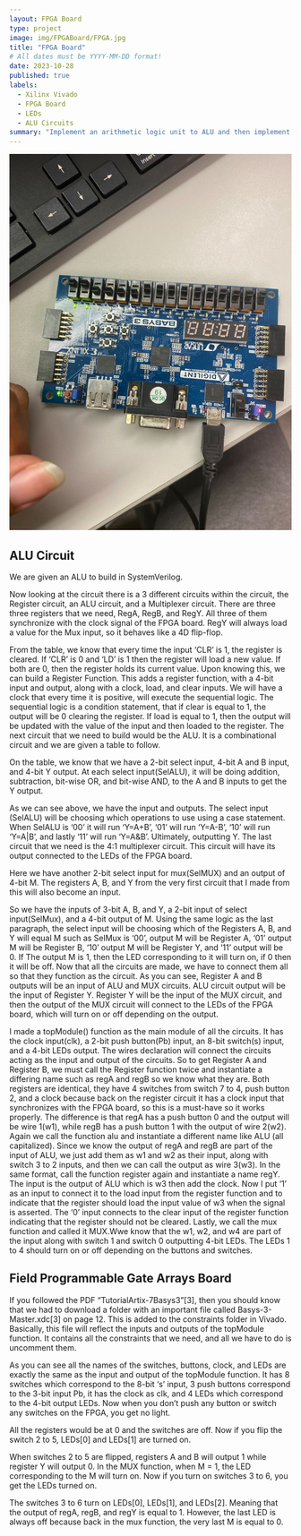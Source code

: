 ```yaml
---
layout: FPGA Board
type: project
image: img/FPGABoard/FPGA.jpg
title: "FPGA Board"
# All dates must be YYYY-MM-DD format!
date: 2023-10-28
published: true
labels:
  - Xilinx Vivado
  - FPGA Board
  - LEDs
  - ALU Circuits
summary: "Implement an arithmetic logic unit to ALU and then implement the ALU to the FPGA board by using the Web-pack tool."
---
```


<img class="img-fluid" src="../img/FPGABoard/FPGA.jpg">

<h2> ALU Circuit </h2>
We are given an ALU to build in SystemVerilog. 

Now looking at the circuit there is a 3 different circuits within the circuit, the Register circuit, an ALU circuit, and a Multiplexer circuit.
	There are three three registers that we need, RegA, RegB, and RegY. All three of them synchronize with the clock signal of the FPGA board. RegY will always load a value for the Mux input, so it behaves like a 4D flip-flop. 

From the table, we know that every time the input ‘CLR’ is 1, the register is cleared. If ‘CLR’ is 0 and ‘LD’ is 1 then the register will load a new value. If both are 0, then the register holds its current value. Upon knowing this, we can build a Register Function.
This adds a register function, with a 4-bit input and output, along with a clock, load, and clear inputs. We will have a clock that every time it is positive, will execute the sequential logic. The sequential logic is a condition statement, that if clear is equal to 1, the output will be 0 clearing the register. If load is equal to 1, then the output will be updated with the value of the input and then loaded to the register. 
	The next circuit that we need to build would be the ALU. It is a combinational circuit and we are given a table to follow. 

On the table, we know that we have a 2-bit select input, 4-bit A and B input, and 4-bit Y output. At each select input(SelALU), it will be doing addition, subtraction, bit-wise OR, and bit-wise AND, to the A and B inputs to get the Y output. 

As we can see above, we have the input and outputs. The select input (SelALU) will be choosing which operations to use using a case statement. When SelALU is ‘00’ it will run ‘Y=A+B’, ‘01’ will run ‘Y=A-B’, ‘10’ will run ‘Y=A|B’, and lastly ‘11’ will run ‘Y=A&B’. Ultimately, outputting Y. 
The last circuit that we need is the 4:1 multiplexer circuit. This circuit will have its output connected to the LEDs of the FPGA board.

Here we have another 2-bit select input for mux(SelMUX) and an output of 4-bit M. The registers A, B, and Y from the very first circuit that I made from this will also become an input. 

So we have the inputs of 3-bit A, B, and Y, a 2-bit input of select input(SelMux), and a 4-bit output of M. Using the same logic as the last paragraph, the select input will be choosing which of the Registers A, B, and Y will equal M such as SelMux is ‘00’, output M will be Register A, ‘01’ output M will be Register B, ‘10’ output M will be Register Y, and ‘11’ output will be 0. If The output M is 1, then the LED corresponding to it will turn on, if 0 then it will be off. 
	Now that all the circuits are made, we have to connect them all so that they function as the circuit. As you can see, Register A and B outputs will be an input of ALU and MUX circuits. ALU circuit output will be the input of Register Y. Register Y will be the input of the MUX circuit, and then the output of the MUX circuit will connect to the LEDs of the FPGA board, which will turn on or off depending on the output. 

I made a topModule() function as the main module of all the circuits. It has the clock input(clk), a 2-bit push button(Pb) input, an 8-bit switch(s) input, and a 4-bit LEDs output. The wires declaration will connect the circuits acting as the input and output of the circuits. 
So to get Register A and Register B, we must call the Register function twice and instantiate a differing name such as regA and regB so we know what they are. Both registers are identical, they have 4 switches from switch 7 to 4, push button 2, and a clock because back on the register circuit it has a clock input that synchronizes with the FPGA board, so this is a must-have so it works properly. The difference is that regA has a push button 0 and the output will be wire 1(w1), while regB has a push button 1 with the output of wire 2(w2). 
	Again we call the function alu and instantiate a different name like ALU (all capitalized). Since we know the output of regA and regB are part of the input of ALU, we just add them as w1 and w2 as their input, along with switch 3 to 2 inputs, and then we can call the output as wire 3(w3).
	In the same format, call the function register again and instantiate a name regY. The input is the output of ALU which is w3 then add the clock. Now I put ‘1’ as an input to connect it to the load input from the register function and to indicate that the register should load the input value of w3 when the signal is asserted. The ‘0’ input connects to the clear input of the register function indicating that the register should not be cleared. 
	Lastly, we call the mux function and called it MUX.Wwe know that the w1, w2, and w4 are part of the input along with switch 1 and switch 0 outputting 4-bit LEDs. The LEDs 1 to 4 should turn on or off depending on the buttons and switches.


<h2> Field Programmable Gate Arrays Board </h2>
	If you followed the PDF “TutorialArtix-7Basys3”[3], then you should know that we had to download a folder with an important file called Basys-3-Master.xdc[3] on page 12. This is added to the constraints folder in Vivado. Basically, this file will reflect the inputs and outputs of the topModule function. It contains all the constraints that we need, and all we have to do is uncomment them. 

As you can see all the names of the switches, buttons, clock, and LEDs are exactly the same as the input and output of the topModule function. It has 8 switches which correspond to the 8-bit ‘s’ input, 3 push buttons correspond to the 3-bit input Pb, it has the clock as clk, and 4 LEDs which correspond to the 4-bit output LEDs.
Now when you don’t push any button or switch any switches on the FPGA, you get no light.

All the registers would be at 0 and the switches are off. Now if you flip the switch 2 to 5, LEDs[0] and LEDs[1] are turned on. 

When switches 2 to 5 are flipped, registers A and B will output 1 while register Y will output 0. In the MUX function, when M = 1, the LED corresponding to the M will turn on. Now if you turn on switches 3 to 6, you get the LEDs turned on.

The switches 3 to 6 turn on LEDs[0], LEDs[1], and LEDs[2]. Meaning that the output of regA, regB, and regY is equal to 1. However, the last LED is always off because back in the mux function, the very last M is equal to 0.
